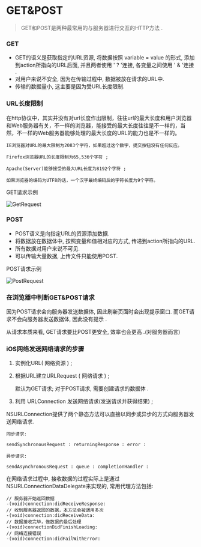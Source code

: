 # GET&POST

> GET和POST是两种最常用的与服务器进行交互的HTTP方法 .

### GET
* GET的语义是获取指定的URL资源, 将数据按照 variable = value 的形式, 添加到action所指向的URL后面, 并且两者使用 ' ? '连接, 各变量之间使用 ' & '连接 .
* 对用户来说不安全, 因为在传输过程中, 数据被放在请求的URL中.
* 传输的数据量小, 这主要是因为受URL长度限制.

### URL长度限制

 在http协议中，其实并没有对url长度作出限制，往往url的最大长度和用户浏览器和Web服务器有关，不一样的浏览器，能接受的最大长度往往是不一样的，当然，不一样的Web服务器能够处理的最大长度的URL的能力也是不一样的。

    IE浏览器对URL的最大限制为2083个字符，如果超过这个数字，提交按钮没有任何反应。

    Firefox浏览器URL的长度限制为65,536个字符 ;

    Apache(Server)能够接受的最大URL长度为8192个字符 ;

    如果浏览器的编码为UTF8的话，一个汉字最终编码后的字符长度为9个字符。

GET请求示例

![GetRequest](http://static.oschina.net/uploads/space/2014/0602/164040_3SOT_1774273.png)

### POST
* POST语义是向指定URL的资源添加数据.
* 将数据放在数据体中, 按照变量和值相对应的方式, 传递到action所指向的URL.
* 所有数据对用户来说不可见.
* 可以传输大量数据, 上传文件只能使用POST.

POST请求示例

![PostRequest](http://static.oschina.net/uploads/space/2014/0602/164119_VRKY_1774273.png)

### 在浏览器中判断GET&POST请求

因为POST请求会向服务器发送数据体, 因此刷新页面时会出现提示窗口. 而GET请求不会向服务器发送数据体, 因此没有提示 .

从请求本质来看, GET请求要比POST更安全, 效率也会更高 .(对服务器而言)

### iOS网络发送网络请求的步骤
1. 实例化URL( 网络资源 ) ;

2. 根据URL建立URLRequest ( 网络请求 ) ;

    默认为GET请求; 对于POST请求,  需要创建请求的数据体 .

3. 利用 URLConnection 发送网络请求(发送请求并获得结果) ;

NSURLConnection提供了两个静态方法可以直接以同步或异步的方式向服务器发送网络请求.

   	同步请求:

    sendSynchronousRequest : returningResponse : error :

    异步请求:

    sendAsynchronousRequest : queue : completionHandler :

在网络请求过程中, 接收数据的过程实际上是通过 NSURLConnectionDataDelegate来实现的, 常用代理方法包括:

```objectice-c
// 服务器开始返回数据
-(void)connection:didReceiveResponse:
// 收到服务器返回的数据，本方法会被调用多次
-(void)connection:didReceiveData:
// 数据接收完毕，做数据的最后处理
-(void)connectionDidFinishLoading:
// 网络连接错误
-(void)connection:didFailWithError:
```
